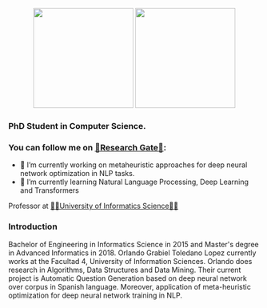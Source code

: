 <p align = "center">
  <img src = "https://github-readme-stats.vercel.app/api?username=ogtoledano&show_icons=true&count_private=true&theme=synthwave" height = 200>
  <img src = "https://github-readme-stats.vercel.app/api/top-langs/?username=ogtoledano&theme=synthwave&langs_count=3&hide=javascript,html,css" height = 200>
</p>

### PhD Student in Computer Science. 
### You can follow me on [🧪Research Gate🧪](https://www.researchgate.net/profile/Orlando-Toledano-Lopez-2): 

+ 🔭 I’m currently working on metaheuristic approaches for deep neural network optimization in NLP tasks.
+ 🌱 I’m currently learning Natural Language Processing, Deep Learning and Transformers

Professor at [👨‍🏫University of Informatics Science👨‍🏫](https://www.uci.cu/universidad/claustro/orlando-grabiel-toledano-lopez)

### Introduction

Bachelor of Engineering in Informatics Science in 2015 and Master's degree in Advanced Informatics in 2018. Orlando Grabiel Toledano Lopez currently works at the Facultad 4, University of Information Sciences. Orlando does research in Algorithms, Data Structures and Data Mining. Their current project is Automatic Question Generation based on deep neural network over corpus in Spanish language. Moreover, application of meta-heuristic optimization for deep neural network training in NLP.
